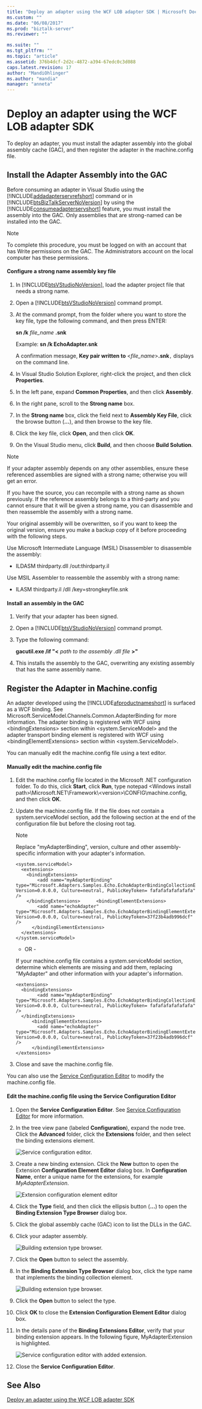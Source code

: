 ```yaml
---
title: "Deploy an adapter using the WCF LOB adapter SDK | Microsoft Docs"
ms.custom: ""
ms.date: "06/08/2017"
ms.prod: "biztalk-server"
ms.reviewer: ""

ms.suite: ""
ms.tgt_pltfrm: ""
ms.topic: "article"
ms.assetid: 376b4dcf-2d2c-4872-a394-67edc0c3d088
caps.latest.revision: 17
author: "MandiOhlinger"
ms.author: "mandia"
manager: "anneta"
---
```

# Deploy an adapter using the WCF LOB adapter SDK
To deploy an adapter, you must install the adapter assembly into the global assembly cache (GAC), and then register the adapter in the machine.config file.  
  
## Install the Adapter Assembly into the GAC  
 Before consuming an adapter in Visual Studio using the [!INCLUDE[addadapterservrefshort](../../includes/addadapterservrefshort-md.md)] command or in [!INCLUDE[btsBizTalkServerNoVersion](../../includes/btsbiztalkservernoversion-md.md)] by using the [!INCLUDE[consumeadapterservshort](../../includes/consumeadapterservshort-md.md)] feature, you must install the assembly into the GAC. Only assemblies that are strong-named can be installed into the GAC.  
  
> [!NOTE]
>  To complete this procedure, you must be logged on with an account that has Write permissions on the GAC. The Administrators account on the local computer has these permissions.  
  
#### Configure a strong name assembly key file  
  
1.  In [!INCLUDE[btsVStudioNoVersion](../../includes/btsvstudionoversion-md.md)], load the adapter project file that needs a strong name.  
  
2.  Open a [!INCLUDE[btsVStudioNoVersion](../../includes/btsvstudionoversion-md.md)] command prompt.  
  
3.  At the command prompt, from the folder where you want to store the key file, type the following command, and then press ENTER:  
  
     **sn /k**  *file_name* **.snk**  
  
     Example: **sn /k EchoAdapter.snk**  
  
     A confirmation message, **Key pair written to** \<*file_name*\>**.snk**`,` displays on the command line.  
  
4.  In Visual Studio Solution Explorer, right-click the project, and then click **Properties**.  
  
5.  In the left pane, expand **Common Properties**, and then click **Assembly**.  
  
6.  In the right pane, scroll to the **Strong name** box.  
  
7.  In the **Strong name** box, click the field next to **Assembly Key File**, click the browse button (**…**), and then browse to the key file.  
  
8.  Click the key file, click **Open**, and then click **OK**.  
  
9. On the Visual Studio menu, click **Build**, and then choose **Build Solution**.  
  
> [!NOTE]
>  If your adapter assembly depends on any other assemblies, ensure these referenced assemblies are signed with a strong name; otherwise you will get an error.  
  
 If you have the source, you can recompile with a strong name as shown previously. If the reference assembly belongs to a third-party and you cannot ensure that it will be given a strong name, you can disassemble and then reassemble the assembly with a strong name.  
  
 Your original assembly will be overwritten, so if you want to keep the original version, ensure you make a backup copy of it before proceeding with the following steps.  
  
 Use Microsoft Intermediate Language (MSIL) Disassembler to disassemble the assembly:  
  
-   ILDASM thirdparty.dll /out:thirdparty.il  
  
 Use MSIL Assembler to reassemble the assembly with a strong name:  
  
-   ILASM thirdparty.il /dll /key=strongkeyfile.snk  
  
#### Install an assembly in the GAC  
  
1.  Verify that your adapter has been signed.  
  
2.  Open a [!INCLUDE[btsVStudioNoVersion](../../includes/btsvstudionoversion-md.md)] command prompt.  
  
3.  Type the following command:  
  
     **gacutil.exe /if "\<** *path to the assembly .dll file* **\>"**  
  
4.  This installs the assembly to the GAC, overwriting any existing assembly that has the same assembly name.  
  
## Register the Adapter in Machine.config  
 An adapter developed using the [!INCLUDE[afproductnameshort](../../includes/afproductnameshort-md.md)] is surfaced as a WCF binding.  See Microsoft.ServiceModel.Channels.Common.AdapterBinding for more information.  The adapter binding is registered with WCF using \<bindingExtensions\> section within \<system.ServiceModel\> and the adapter transport binding element is registered with WCF using \<bindingElementExtensions\> section within \<system.ServiceModel\>.  
  
 You can manually edit the machine.config file using a text editor.  
  
#### Manually edit the machine.config file  
  
1.  Edit the machine.config file located in the Microsoft .NET configuration folder. To do this, click **Start**, click **Run**, type notepad \<Windows install path\>\Microsoft.NET\Framework\\<version\>\CONFIG\machine.config, and then click **OK**.  
  
2.  Update the machine.config file. If the file does not contain a system.serviceModel section, add the following section at the end of the configuration file but before the closing root tag.  
  
    > [!NOTE]
    >  Replace "myAdapterBinding", version, culture and other assembly-specific information with your adapter's information.  
  
    ```  
    <system.serviceModel>  
      <extensions>  
        <bindingExtensions>  
            <add name="myAdapterBinding" type="Microsoft.Adapters.Samples.Echo.EchoAdapterBindingCollectionElement,EchoAdapter, Version=0.0.0.0, Culture=neutral, PublicKeyToken= fafafafafafafafa" />  
        </bindingExtensions>      <bindingElementExtensions>  
            <add name="echoAdapter" type="Microsoft.Adapters.Samples.Echo.EchoAdapterBindingElementExtension,EchoAdapter, Version=0.0.0.0, Culture=neutral, PublicKeyToken=37f23b4adb996dcf" />  
          </bindingElementExtensions>  
      </extensions>  
    </system.serviceModel>  
    ```  
  
     - OR -  
  
     If your machine.config file contains a system.serviceModel section, determine which elements are missing and add them, replacing "MyAdapter" and other information with your adapter's information.  
  
    ```  
    <extensions>  
      <bindingExtensions>  
            <add name="myAdapterBinding" type="Microsoft.Adapters.Samples.Echo.EchoAdapterBindingCollectionElement,EchoAdapter, Version=0.0.0.0, Culture=neutral, PublicKeyToken= fafafafafafafafa" />  
      </bindingExtensions>  
          <bindingElementExtensions>  
            <add name="echoAdapter" type="Microsoft.Adapters.Samples.Echo.EchoAdapterBindingElementExtension,EchoAdapter, Version=0.0.0.0, Culture=neutral, PublicKeyToken=37f23b4adb996dcf" />  
          </bindingElementExtensions>  
    </extensions>  
    ```  
  
3.  Close and save the machine.config file.  
  
 You can also use the [Service Configuration Editor](https://msdn.microsoft.com/library/ms732009.aspx) to modify the machine.config file.
  
#### Edit the machine.config file using the Service Configuration Editor  
  
1.  Open the **Service Configuration Editor**. See [Service Configuration Editor](https://msdn.microsoft.com/library/ms732009.aspx) for  more information.
  
2.  In the tree view pane (labeled **Configuration**), expand the node tree. Click the **Advanced** folder, click the **Extensions** folder, and then select the binding extensions element.  
  
     ![Service configuration editor.](../../adapters-and-accelerators/wcf-lob-adapter-sdk/media/0a44a070-b788-4287-bd9e-c946fafcf11c.gif "0a44a070-b788-4287-bd9e-c946fafcf11c")  
  
3.  Create a new binding extension. Click the **New** button to open the Extension **Configuration Element Editor** dialog box. In **Configuration Name**, enter a unique name for the extensions, for example *MyAdapterExtension*.  
  
     ![Extension configuration element editor](../../adapters-and-accelerators/wcf-lob-adapter-sdk/media/1398a256-00fa-4591-99ee-54298a8cf6e3.gif "1398a256-00fa-4591-99ee-54298a8cf6e3")  
  
4.  Click the **Type** field, and then click the ellipsis button (**...**) to open the **Binding Extension Type Browser** dialog box.  
  
5.  Click the global assembly cache (GAC) icon to list the DLLs in the GAC.  
  
6.  Click your adapter assembly.  
  
     ![Building extension type browser.](../../adapters-and-accelerators/wcf-lob-adapter-sdk/media/7528e218-8930-4b01-b29d-8ec125a9b818.gif "7528e218-8930-4b01-b29d-8ec125a9b818")  
  
7.  Click the **Open** button to select the assembly.  
  
8.  In the **Binding Extension Type Browser** dialog box, click the type name that implements the binding collection element.  
  
     ![Building extension type browser.](../../adapters-and-accelerators/wcf-lob-adapter-sdk/media/a5db2c6b-cdf7-4cd9-8cc4-6b0fb960b1ce.gif "a5db2c6b-cdf7-4cd9-8cc4-6b0fb960b1ce")  
  
9. Click the **Open** button to select the type.  
  
10. Click **OK** to close the **Extension Configuration Element Editor** dialog box.  
  
11. In the details pane of the **Binding Extensions Editor**, verify that your binding extension appears. In the following figure, MyAdapterExtension is highlighted.  
  
     ![Service configuration editor with added extension.](../../adapters-and-accelerators/wcf-lob-adapter-sdk/media/955d37ea-cba5-49db-90de-0f8feb49c0e0.gif "955d37ea-cba5-49db-90de-0f8feb49c0e0")  
  
12. Close the **Service Configuration Editor**.  
  
## See Also  
 [Deploy an adapter using the WCF LOB adapter SDK](../../adapters-and-accelerators/wcf-lob-adapter-sdk/deploy-an-adapter-using-the-wcf-lob-adapter-sdk.md)